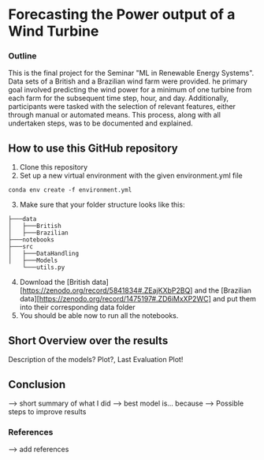# Forecasting the Power output of a Wind Turbine

### Outline
This is the final project for the Seminar "ML in Renewable Energy Systems". Data sets of a British and a Brazilian wind farm were provided. he primary goal involved predicting the wind power for a minimum of one turbine from each farm for the subsequent time step, hour, and day. Additionally, participants were tasked with the selection of relevant features, either through manual or automated means. This process, along with all undertaken steps, was to be documented and explained.

## How to use this GitHub repository
1. Clone this repository
2. Set up a new virtual environment with the given environment.yml file
```
conda env create -f environment.yml
```
3. Make sure that your folder structure looks like this: 
```
├───data
│   ├───British
│   ├───Brazilian
├───notebooks
├───src
│   ├───DataHandling
│   ├───Models
    └───utils.py
```
4. Download the [British data][https://zenodo.org/record/5841834#.ZEajKXbP2BQ] and the [Brazilian data][https://zenodo.org/record/1475197#.ZD6iMxXP2WC] and put them into their corresponding data folder
5. You should be able now to run all the notebooks.

## Short Overview over the results
Description of the models?
Plot?, Last Evaluation Plot!

## Conclusion
--> short summary of what I did
--> best model is... because
--> Possible steps to improve results

### References
--> add references